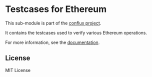 Testcases for Ethereum
======================

This sub-module is part of the [conflux project](https://github.com/raisezhang/conflux-project.js).

It contains the testcases used to verify various Ethereum operations.

For more information, see the [documentation](https://docs.ethers.io/v5/testing/).


License
-------

MIT License
